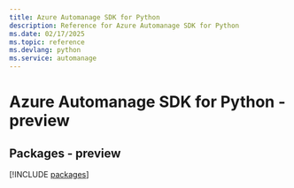 ```yaml
---
title: Azure Automanage SDK for Python
description: Reference for Azure Automanage SDK for Python
ms.date: 02/17/2025
ms.topic: reference
ms.devlang: python
ms.service: automanage
---
```

# Azure Automanage SDK for Python - preview
## Packages - preview
[!INCLUDE [packages](automanage-index.md)]